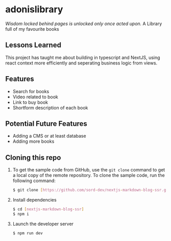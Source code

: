 # adonislibrary

*Wisdom locked behind pages is unlocked only once acted upon.*
A Library full of my favourite books

## Lessons Learned

This project has taught me about building in typescript and NextJS, using react context more efficiently and seperating business logic from views. 

## Features

- Search for books
- Video related to book
- Link to buy book
- Shortform description of each book

## Potential Future Features

 - Adding a CMS or at least database
 - Adding more books


## Cloning this repo

1.  To get the sample code from GitHub, use the  `git clone`  command to get a local copy of the remote repository. To clone the sample code, run the following command:
    
    ```bash
    $ git clone [https://github.com/sord-dev/nextjs-markdown-blog-ssr.git]
    ```

    
2.  Install dependencies
    ``` bash 
    $ cd [nextjs-markdown-blog-ssr]
    $ npm i
	```

3.  Launch the developer server
    ``` bash 
    $ npm run dev
	```
